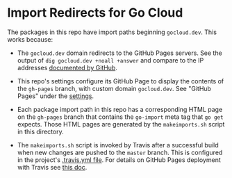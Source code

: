 # Import Redirects for Go Cloud

The packages in this repo have import paths beginning `gocloud.dev`. This works
because:

- The `gocloud.dev` domain redirects to the GitHub Pages servers. See the output of
  `dig gocloud.dev +noall +answer` and compare to the IP addresses [documented by
  GitHub](https://help.github.com/articles/setting-up-an-apex-domain/#configuring-a-records-with-your-dns-provider).

- This repo's settings configure its GitHub Page to display the contents of the
  `gh-pages` branch, with custom domain `gocloud.dev`. See "GitHub Pages" under
  the [settings](https://github.com/google/go-cloud/settings).

- Each package import path in this repo has a corresponding HTML page on the
  `gh-pages` branch that contains the `go-import` meta tag that `go get`
  expects. Those HTML pages are generated by the `makeimports.sh` script in this
  directory.

- The `makeimports.sh` script is invoked by Travis after a successful build when
  new changes are pushed to the `master` branch. This is configured in the
  project's [.travis.yml
  file](https://github.com/google/go-cloud/blob/master/.travis.yml). For details
  on GitHub Pages deployment with Travis see [this
  doc](https://docs.travis-ci.com/user/deployment/pages/).
